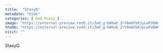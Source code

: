 ```yaml
---
title:  "StasyQ"
metadate: "hide"
categories: [ God Pussy ]
image: "https://external-preview.redd.it/Zw0_g-bWXwb_ZrV6mbFbKJyLwFU8WKP1p4wTdaSpdnY.jpg?auto=webp&s=afb87e90ff5c7577d8c2e29e569b0d0fdd38e763"
thumb: "https://external-preview.redd.it/Zw0_g-bWXwb_ZrV6mbFbKJyLwFU8WKP1p4wTdaSpdnY.jpg?width=1080&crop=smart&auto=webp&s=db1f99b8b964fdc49e79bdb4e574d2f6b4cea1fa"
visit: ""
---
```

StasyQ
